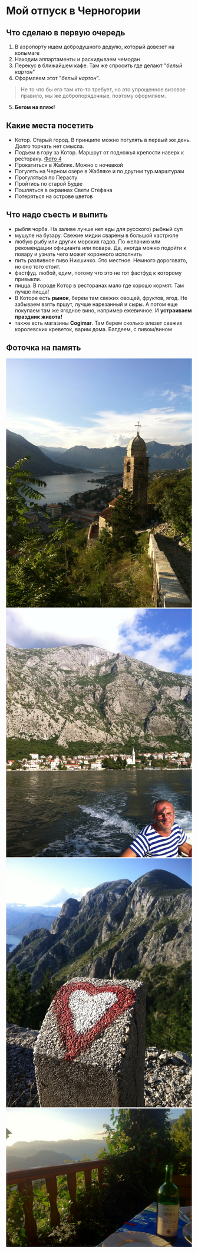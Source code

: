 # Мой отпуск в **Черногории**

## Что сделаю в первую очередь
1. В аэропорту ищем добродушного дедулю, который довезет на колымаге
2. Находим аппартаменты и раскидываем чемодан
3. Перекус в ближайшем кафе. Там же спросить где делают "*белый картон*"
4. Оформляем этот "*белый картон*". 
> Не то что бы его там кто-то требует, но это упрощенное визовое правило, мы же добропорядочные, поэтому оформляем.
5. **Бегом на пляж!**

## Какие места посетить
* Котор. Старый город. В принципе можно погулять в первый же день. Долго торчать нет смысла.
* Подъем в гору за Котор. Маршрут от подножья крепости наверх к ресторану. [Фото 4](IMG4.JPG)
* Прокатиться в Жабляк. Можно с ночевкой
* Погулять на Черном озере в Жабляке и по другим тур.марштурам
* Прогуляться по Перасту
* Пройтись по старой Будве 
* Пошляться в окраинах Свети Стефана
* Потеряться на острове цветов

## Что надо съесть и выпить
* рыбля чорба. На заливе лучше нет еды для русского) рыбный суп
* мушуле на бузару. Свежие мидии сварены в большой кастрюле
* любую рыбу или других морских гадов. По желанию или рекомендации официанта или повара. Да, иногда можно подойти к повару и узнать чего может коронного исполнить
* пить разливное пиво Никшичко. Это местное. Немного дороговато, но оно того стоит.
* фастфуд. любой, едим, потому что это не тот фастфуд к которому привыкли.
* пицца. В городе Котор в ресторанах мало где хорошо кормят. Там лучше пицца!
* В Которе есть **рынок**, берем там свежих овощей, фруктов, ягод. Не забываем взять пршут, лучше нарезанный и сыры. А потом еще покупаем там же ягодное вино, например ежевичное. И **устраиваем праздник живота!**
* также есть магазины **Cogimar**. Там берем сколько влезет свежих королевских креветок, варим дома. Балдеем, с пивом/вином

## Фоточка на память
![Вид с Которского форта](IMG1.JPG)
![Вид на Свети Стасье](IMG2.JPG)
![Везде есть место любви](IMG3.JPG)
![Ресторан на горе над Котором](IMG4.JPG)